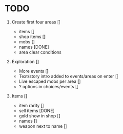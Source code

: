 # TODO

1. Create first four areas []
    - items []
    - shop items []
    - mobs []
    - names [DONE]
    - area clear conditions

2. Exploration []
    - More events []
    - Text/story intro added to events/areas on enter []
    - Live escaped mobs per area []
    - ? options in choices/events []

3. Items []
    - item rarity []
    - sell items [DONE]
    - gold show in shop []
    - names []
    - weapon next to name []
